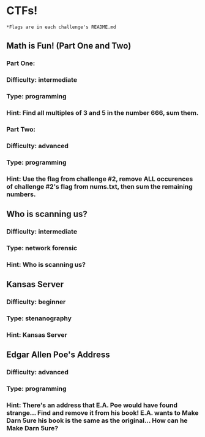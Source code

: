# CTFs!

    *Flags are in each challenge's README.md


## Math is Fun! (Part One and Two)

### Part One:

### Difficulty: intermediate

### Type: programming

### Hint: Find all multiples of 3 and 5 in the number 666, sum them.

### Part Two:

### Difficulty: advanced

### Type: programming

### Hint: Use the flag from challenge #2, remove ALL occurences of challenge #2's flag from nums.txt, then sum the remaining numbers.


## Who is scanning us?

### Difficulty: intermediate 

### Type: network forensic

### Hint: Who is scanning us?


## Kansas Server

### Difficulty: beginner 

### Type: stenanography

### Hint: Kansas Server


## Edgar Allen Poe's Address

### Difficulty: advanced 

### Type: programming

### Hint: There's an address that E.A. Poe would have found strange... Find and remove it from his book! E.A. wants to Make Darn 5ure his book is the same as the original... How can he Make Darn 5ure?
